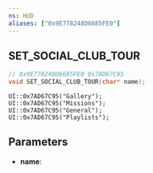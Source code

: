 ```yaml
---
ns: HUD
aliases: ["0x9E778248D6685FE0"]
---
```

## SET_SOCIAL_CLUB_TOUR

```c
// 0x9E778248D6685FE0 0x7AD67C95
void SET_SOCIAL_CLUB_TOUR(char* name);
```

```
UI::0x7AD67C95("Gallery");  
UI::0x7AD67C95("Missions");  
UI::0x7AD67C95("General");  
UI::0x7AD67C95("Playlists");  
```

## Parameters
* **name**:

